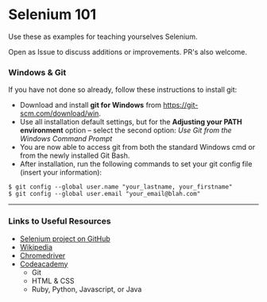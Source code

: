 # Selenium 101

Use these as examples for teaching yourselves Selenium.

Open as Issue to discuss additions or improvements. PR's also welcome.

### Windows & Git

If you have not done so already, follow these instructions to install git:

- Download and install **git for Windows** from https://git-scm.com/download/win.
- Use all installation default settings, but for the **Adjusting your PATH environment** option – select the second option: *Use Git from the Windows Command Prompt*
- You are now able to access git from both the standard Windows cmd or from the newly installed Git Bash.
- After installation, run the following commands to set your git config file (insert your information):

```
$ git config --global user.name "your_lastname, your_firstname"
$ git config --global user.email "your_email@blah.com"
```

-----------------

### Links to Useful Resources

- [Selenium project on GitHub](https://github.com/SeleniumHQ/selenium)
- [Wikipedia](https://en.wikipedia.org/wiki/Selenium_(software))
- [Chromedriver](https://sites.google.com/a/chromium.org/chromedriver/)
- [Codeacademy](https://www.codecademy.com/)
    + Git
    + HTML & CSS
    + Ruby, Python, Javascript, or Java
